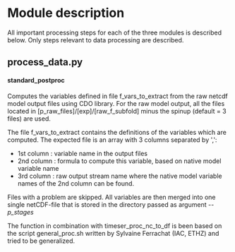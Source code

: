 # Module description
All important processing steps for each of the three modules is described below. Only steps relevant to data processing are described.

## process_data.py

#### standard_postproc
Computes the variables defined in file 
f_vars_to_extract from the raw netcdf model output files using CDO library.
For the raw model output, all the files located in [p_raw_files]/[exp]/[raw_f_subfold] 
minus the spinup (default = 3 files) are used.

The file f_vars_to_extract 
contains the definitions of the variables which are computed. 
The expected file is an array with 3 columns separated by ',':
- 1st column : variable name in the output files
- 2nd column : formula to compute this variable, based on native model variable name
- 3rd column : raw output stream name where the native model variable names of the 2nd column can be found. 

Files with a problem are skipped. All variables are then merged into one single netCDF-file that is stored in
the directory passed as argument *--p_stages*

The function in combination with timeser_proc_nc_to_df is been based on the script general_proc.sh written by 
Sylvaine Ferrachat (IAC, ETHZ) and tried to be generalized.

